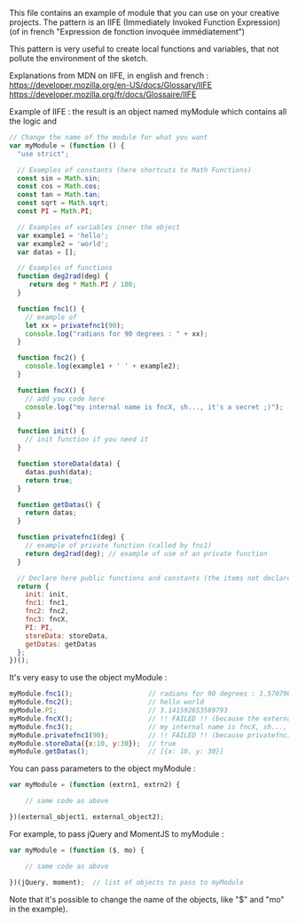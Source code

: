 This file contains an example of module that you can use on your creative projects.
The pattern is an IIFE (Immediately Invoked Function Expression)
 (of in french "Expression de fonction invoquée immédiatement")

This pattern is very useful to create local functions and variables, that not pollute the environment of the sketch.

Explanations from MDN on IIFE, in english and french :
https://developer.mozilla.org/en-US/docs/Glossary/IIFE
https://developer.mozilla.org/fr/docs/Glossaire/IIFE


Example of IIFE : the result is an object named myModule which contains all the logic and

```javascript
// Change the name of the module for what you want
var myModule = (function () {
  "use strict";

  // Examples of constants (here shortcuts to Math Functions)
  const sin = Math.sin;
  const cos = Math.cos;
  const tan = Math.tan;
  const sqrt = Math.sqrt;
  const PI = Math.PI;

  // Examples of variables inner the object
  var example1 = 'hello';
  var example2 = 'world';
  var datas = [];

  // Examples of functions
  function deg2rad(deg) {
     return deg * Math.PI / 180;
  }

  function fnc1() {
    // example of
    let xx = privatefnc1(90);
    console.log("radians for 90 degrees : " + xx);
  }

  function fnc2() {
    console.log(example1 + ' ' + example2);
  }

  function fncX() {
    // add you code here
    console.log("my internal name is fncX, sh..., it's a secret ;)");
  }

  function init() {
    // init function if you need it
  }

  function storeData(data) {
    datas.push(data);
    return true;
  }

  function getDatas() {
    return datas;
  }

  function privatefnc1(deg) {
    // example of private function (called by fnc1)
    return deg2rad(deg); // example of use of an private function
  }

  // Declare here public functions and constants (the items not declared here are private)
  return {
    init: init,
    fnc1: fnc1,
    fnc2: fnc2,
    fnc3: fncX,
    PI: PI,
    storeData: storeData,
    getDatas: getDatas
  };
})();
```

It's very easy to use the object myModule :

```javascript
myModule.fnc1();                   // radians for 90 degrees : 1.5707963267948966
myModule.fnc2();                   // hello world
myModule.PI;                       // 3.141592653589793
myModule.fncX();                   // !! FAILED !! (because the external name of the method fncX is fnc3)
myModule.fnc3();                   // my internal name is fncX, sh..., it's a secret ;)
myModule.privatefnc1(90);          // !! FAILED !! (because privatefnc1 is not a public method)
myModule.storeData({x:10, y:30});  // true
myModule.getDatas();               // [{x: 10, y: 30}]
```

You can pass parameters to the object myModule :

```javascript
var myModule = (function (extrn1, extrn2) {

    // same code as above

})(external_object1, external_object2);
```


For example, to pass jQuery and MomentJS to myModule :

```javascript
var myModule = (function ($, mo) {

    // same code as above

})(jQuery, moment);  // list of objects to pass to myModule
```
Note that it's possible to change the name of the objects, like "$" and "mo" in the example).

